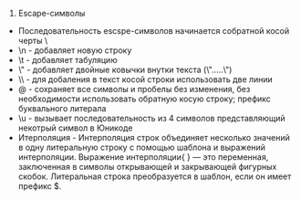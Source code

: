1. Escape-символы
* Последовательность escspe-символов начинается  собратной косой черты \
* \n - добавляет новую строку
* \t - добавляет табуляцию
* \\" - добавляет двойные ковычки внутки текста (\\".....\\")
* \\\ - для добаления в текст косой строки использовать две линии
* @ - сохраняет все символы и пробелы без изменения, без необходимости использовать обратную косую строку; префикс буквального литерала
* \u - вызывает последовательность из 4 символов представляющий некотрый символ в Юникоде
* Итерполяция - Интерполяция строк объединяет несколько значений в одну литеральную строку с помощью шаблона и выражений интерполяции. Выражение интерполяции{ } — это переменная, заключенная в символы открывающей и закрывающей фигурных скобок. Литеральная строка преобразуется в шаблон, если он имеет префикс $.
